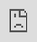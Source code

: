 ```yaml
---
layout: cluedin
title: Use CluedIn's Microsoft Fabric Workload
parent: Microsoft Fabric Integration
grand_parent: Microsoft Integration
permalink: microsoft-integration/fabric/use-cluedin-fabric-workload
nav_order: 040
has_children: false
---
```


CluedIn provides a native Microsoft Fabric Workload that can take data in your Fabric environment and clean it through the CluedIn Clean application.

You can have the processing of the cleaning happen in CluedIn, or, you can choose to run the processing in Fabric. 

**Install the Fabric Workload**

You can install the CluedIn Cleanse Workload by first asking support@cluedin.com to invite you to the Private Preview of this Workload. 

Once you have been invited, you can search and find the CluedIn Cleanse Workload in your Workload Hub.

![Fabric2.png](../../assets/images/microsoft-integration/fabric/Fabric2.png)

You will need to attach this Workload to a Workspace, or your entire Tenant - but do make sure you are attaching it to an environment that has capacity assocaited with it. Trial capacties are supported.

**Use the Fabric Workload**

<div class="videoFrame">
<iframe src="https://player.vimeo.com/video/1069114545?h=043c300f96&amp;badge=0&amp;autopause=0&amp;player_id=0&amp;app_id=58479" frameborder="0" allow="autoplay; fullscreen; picture-in-picture; clipboard-write; encrypted-media" style="position:absolute;top:0;left:0;width:100%;height:100%;" title="New Recording - 25/03/2025, 17:22:30"></iframe>
</div>

**Requirements**

Firstly, please follow the Microsoft Fabric documentation in order to know if you have the rights and authorization to be able to install Workloads in your Fabric environment. 

Secondly, you will need to bring your own CluedIn instance and pass the details of it into the Workload (as you can see in the video above). If you do not have a CluedIn instance, you can get a free PAAS instance from the Azure Marketplace. 
